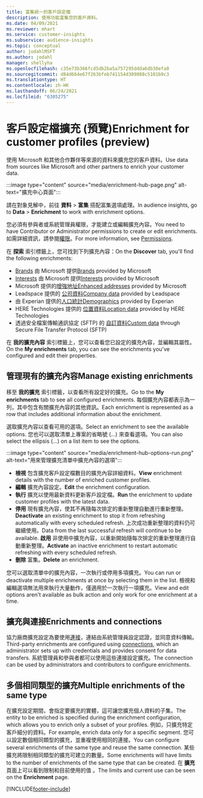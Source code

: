 ```yaml
---
title: 富集統一的客戶設定檔
description: 使用功能富集您的客戶資料。
ms.date: 04/09/2021
ms.reviewer: mhart
ms.service: customer-insights
ms.subservice: audience-insights
ms.topic: conceptual
author: jodahlMSFT
ms.author: jodahl
manager: shellyha
ms.openlocfilehash: c35e73b366fcd5db2ba5a757295ddda6db30efa0
ms.sourcegitcommit: d84d664e67f263bfeb741154d309088c5101b9c3
ms.translationtype: HT
ms.contentlocale: zh-HK
ms.lasthandoff: 06/24/2021
ms.locfileid: "6305275"
---
```

# <a name="enrichment-for-customer-profiles-preview"></a><span data-ttu-id="13fb9-103">客戶設定檔擴充 (預覽)</span><span class="sxs-lookup"><span data-stu-id="13fb9-103">Enrichment for customer profiles (preview)</span></span>

<span data-ttu-id="13fb9-104">使用 Microsoft 和其他合作夥伴等來源的資料來擴充您的客戶資料。</span><span class="sxs-lookup"><span data-stu-id="13fb9-104">Use data from sources like Microsoft and other partners to enrich your customer data.</span></span>

:::image type="content" source="media/enrichment-hub-page.png" alt-text="擴充中心頁面":::

<span data-ttu-id="13fb9-106">請在對象見解中，前往 **資料** > **富集** 搭配富集選項處理。</span><span class="sxs-lookup"><span data-stu-id="13fb9-106">In audience insights, go to **Data** > **Enrichment** to work with enrichment options.</span></span>  

<span data-ttu-id="13fb9-107">您必須有參與者或系統管理員權限，才能建立或編輯擴充內容。</span><span class="sxs-lookup"><span data-stu-id="13fb9-107">You need to have Contributor or Administrator permissions to create or edit enrichments.</span></span> <span data-ttu-id="13fb9-108">如需詳細資訊，請參閱[權限](permissions.md)。</span><span class="sxs-lookup"><span data-stu-id="13fb9-108">For more information, see [Permissions](permissions.md).</span></span>

<span data-ttu-id="13fb9-109">在 **探索** 索引標籤上，您可找到下列擴充內容：</span><span class="sxs-lookup"><span data-stu-id="13fb9-109">On the **Discover** tab, you'll find the following enrichments:</span></span>

- <span data-ttu-id="13fb9-110">[Brands](enrichment-microsoft.md) 由 Microsoft 提供</span><span class="sxs-lookup"><span data-stu-id="13fb9-110">[Brands](enrichment-microsoft.md) provided by Microsoft</span></span>
- <span data-ttu-id="13fb9-111">[Interests](enrichment-microsoft.md) 由 Microsoft 提供</span><span class="sxs-lookup"><span data-stu-id="13fb9-111">[Interests](enrichment-microsoft.md) provided by Microsoft</span></span>
- <span data-ttu-id="13fb9-112">Microsoft 提供的[增強地址](enrichment-enhanced-addresses.md)</span><span class="sxs-lookup"><span data-stu-id="13fb9-112">[Enhanced addresses](enrichment-enhanced-addresses.md) provided by Microsoft</span></span>
- <span data-ttu-id="13fb9-113">Leadspace 提供的 [公司資料](enrichment-leadspace.md)</span><span class="sxs-lookup"><span data-stu-id="13fb9-113">[Company data](enrichment-leadspace.md) provided by Leadspace</span></span>
- <span data-ttu-id="13fb9-114">由 Experian 提供的[人口統計](enrichment-experian.md)</span><span class="sxs-lookup"><span data-stu-id="13fb9-114">[Demographics](enrichment-experian.md) provided by Experian</span></span>
- <span data-ttu-id="13fb9-115">HERE Technologies 提供的 [位置資料](enrichment-here.md)</span><span class="sxs-lookup"><span data-stu-id="13fb9-115">[Location data](enrichment-here.md) provided by HERE Technologies</span></span>
- <span data-ttu-id="13fb9-116">透過安全檔案傳輸通訊協定 (SFTP) 的 [自訂資料](enrichment-SFTP-custom-import.md)</span><span class="sxs-lookup"><span data-stu-id="13fb9-116">[Custom data](enrichment-SFTP-custom-import.md) through Secure File Transfer Protocol (SFTP)</span></span>

<span data-ttu-id="13fb9-117">在 **我的擴充內容** 索引標籤上，您可以查看您已設定的擴充內容，並編輯其屬性。</span><span class="sxs-lookup"><span data-stu-id="13fb9-117">On the **My enrichments** tab, you can see the enrichments you've configured and edit their properties.</span></span>

## <a name="manage-existing-enrichments"></a><span data-ttu-id="13fb9-118">管理現有的擴充內容</span><span class="sxs-lookup"><span data-stu-id="13fb9-118">Manage existing enrichments</span></span>

<span data-ttu-id="13fb9-119">移至 **我的擴充** 索引標籤，以查看所有設定好的擴充。</span><span class="sxs-lookup"><span data-stu-id="13fb9-119">Go to the **My enrichments** tab to see all configured enrichments.</span></span> <span data-ttu-id="13fb9-120">每個擴充內容都表示為一列，其中包含有關擴充內容的其他資訊。</span><span class="sxs-lookup"><span data-stu-id="13fb9-120">Each enrichment is represented as a row that includes additional information about the enrichment.</span></span>

<span data-ttu-id="13fb9-121">選取擴充內容以查看可用的選項。</span><span class="sxs-lookup"><span data-stu-id="13fb9-121">Select an enrichment to see the available options.</span></span> <span data-ttu-id="13fb9-122">您也可以選取清單上專案的省略號 (...) 來查看選項。</span><span class="sxs-lookup"><span data-stu-id="13fb9-122">You can also select the ellipsis (...) on a list item to see the options.</span></span>

:::image type="content" source="media/enrichment-hub-options-run.png" alt-text="用來管理擴充清單中擴充內容的選項":::

- <span data-ttu-id="13fb9-124">**檢視** 包含擴充客戶設定檔數目的擴充內容詳細資料。</span><span class="sxs-lookup"><span data-stu-id="13fb9-124">**View** enrichment details with the number of enriched customer profiles.</span></span>
- <span data-ttu-id="13fb9-125">**編輯** 擴充內容設定。</span><span class="sxs-lookup"><span data-stu-id="13fb9-125">**Edit** the enrichment configuration.</span></span>
- <span data-ttu-id="13fb9-126">**執行** 擴充以使用最新資料更新客戶設定檔。</span><span class="sxs-lookup"><span data-stu-id="13fb9-126">**Run** the enrichment to update customer profiles with the latest data.</span></span>
- <span data-ttu-id="13fb9-127">**停用** 現有擴充內容，使其不再隨每次排定的重新整理自動進行重新整理。</span><span class="sxs-lookup"><span data-stu-id="13fb9-127">**Deactivate** an existing enrichment to stop it from refreshing automatically with every scheduled refresh.</span></span> <span data-ttu-id="13fb9-128">上次成功重新整理的資料仍可繼續使用。</span><span class="sxs-lookup"><span data-stu-id="13fb9-128">Data from the last successful refresh will continue to be available.</span></span> <span data-ttu-id="13fb9-129">**啟用** 非使用中擴充內容，以重新開始隨每次排定的重新整理進行自動重新整理。</span><span class="sxs-lookup"><span data-stu-id="13fb9-129">**Activate** an inactive enrichment to restart automatic refreshing with every scheduled refresh.</span></span>
- <span data-ttu-id="13fb9-130">**刪除** 富集。</span><span class="sxs-lookup"><span data-stu-id="13fb9-130">**Delete** an enrichment.</span></span>

<span data-ttu-id="13fb9-131">您可以選取清單中的擴充內容，一次執行或停用多項擴充。</span><span class="sxs-lookup"><span data-stu-id="13fb9-131">You can run or deactivate multiple enrichments at once by selecting them in the list.</span></span> <span data-ttu-id="13fb9-132">檢視和編輯選項無法用來執行大量動作，僅適用於一次執行一項擴充。</span><span class="sxs-lookup"><span data-stu-id="13fb9-132">View and edit options aren't available as bulk action and only work for one enrichment at a time.</span></span>

## <a name="enrichments-and-connections"></a><span data-ttu-id="13fb9-133">擴充與連接</span><span class="sxs-lookup"><span data-stu-id="13fb9-133">Enrichments and connections</span></span>

<span data-ttu-id="13fb9-134">協力廠商擴充設定為要使用[連接](connections.md)，連結由系統管理員設定認證，並同意資料傳輸。</span><span class="sxs-lookup"><span data-stu-id="13fb9-134">Third-party enrichments are configured using [connections](connections.md), which an administrator sets up with credentials and provides consent for data transfers.</span></span> <span data-ttu-id="13fb9-135">系統管理員和參與者都可以使用這些連接設定擴充。</span><span class="sxs-lookup"><span data-stu-id="13fb9-135">The connection can be used by administrators and contributors to configure enrichments.</span></span>  

## <a name="multiple-enrichments-of-the-same-type"></a><span data-ttu-id="13fb9-136">多個相同類型的擴充</span><span class="sxs-lookup"><span data-stu-id="13fb9-136">Multiple enrichments of the same type</span></span>

<span data-ttu-id="13fb9-137">在擴充設定期間，會指定要擴充的實體，這可讓您擴充個人資料的子集。</span><span class="sxs-lookup"><span data-stu-id="13fb9-137">The entity to be enriched is specified during the enrichment configuration, which allows you to enrich only a subset of your profiles.</span></span> <span data-ttu-id="13fb9-138">例如，只擴充特定客戶細分的資料。</span><span class="sxs-lookup"><span data-stu-id="13fb9-138">For example, enrich data only for a specific segment.</span></span> <span data-ttu-id="13fb9-139">您可以設定數個相同類型的擴充，並重複使用相同的連接。</span><span class="sxs-lookup"><span data-stu-id="13fb9-139">You can configure several enrichments of the same type and reuse the same connection.</span></span> <span data-ttu-id="13fb9-140">某些擴充將限制相同類型的擴充可建立的數量。</span><span class="sxs-lookup"><span data-stu-id="13fb9-140">Some enrichments will have limits to the number of enrichments of the same type that can be created.</span></span> <span data-ttu-id="13fb9-141">在 **擴充** 頁面上可以看到限制和目前使用的值 。</span><span class="sxs-lookup"><span data-stu-id="13fb9-141">The limits and current use can be seen on the **Enrichment** page.</span></span>

[!INCLUDE[footer-include](../includes/footer-banner.md)]
